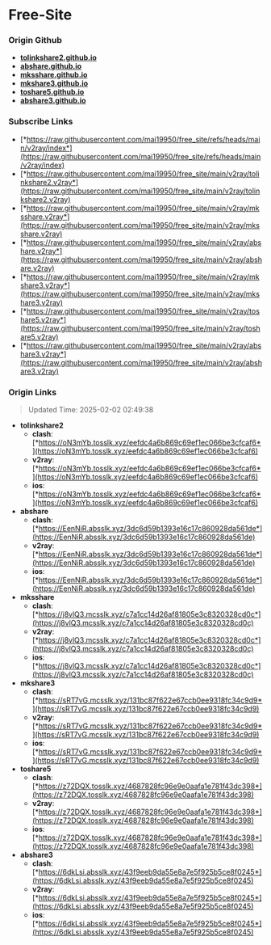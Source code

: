 # Free-Site

### Origin Github

- [**tolinkshare2.github.io**](https://github.com/tolinkshare2/tolinkshare2.github.io)
- [**abshare.github.io**](https://github.com/abshare/abshare.github.io)
- [**mksshare.github.io**](https://github.com/mksshare/mksshare.github.io)
- [**mkshare3.github.io**](https://github.com/mkshare3/mkshare3.github.io)
- [**toshare5.github.io**](https://github.com/toshare5/toshare5.github.io)
- [**abshare3.github.io**](https://github.com/abshare3/abshare3.github.io)

### Subscribe Links

- [*https://raw.githubusercontent.com/mai19950/free_site/refs/heads/main/v2ray/index*](https://raw.githubusercontent.com/mai19950/free_site/refs/heads/main/v2ray/index)
- [*https://raw.githubusercontent.com/mai19950/free_site/main/v2ray/tolinkshare2.v2ray*](https://raw.githubusercontent.com/mai19950/free_site/main/v2ray/tolinkshare2.v2ray)
- [*https://raw.githubusercontent.com/mai19950/free_site/main/v2ray/mksshare.v2ray*](https://raw.githubusercontent.com/mai19950/free_site/main/v2ray/mksshare.v2ray)
- [*https://raw.githubusercontent.com/mai19950/free_site/main/v2ray/abshare.v2ray*](https://raw.githubusercontent.com/mai19950/free_site/main/v2ray/abshare.v2ray)
- [*https://raw.githubusercontent.com/mai19950/free_site/main/v2ray/mkshare3.v2ray*](https://raw.githubusercontent.com/mai19950/free_site/main/v2ray/mkshare3.v2ray)
- [*https://raw.githubusercontent.com/mai19950/free_site/main/v2ray/toshare5.v2ray*](https://raw.githubusercontent.com/mai19950/free_site/main/v2ray/toshare5.v2ray)
- [*https://raw.githubusercontent.com/mai19950/free_site/main/v2ray/abshare3.v2ray*](https://raw.githubusercontent.com/mai19950/free_site/main/v2ray/abshare3.v2ray)

### Origin Links

> Updated Time: 2025-02-02 02:49:38

- **tolinkshare2**
  - **clash**: [*https://oN3mYb.tosslk.xyz/eefdc4a6b869c69ef1ec066be3cfcaf6*](https://oN3mYb.tosslk.xyz/eefdc4a6b869c69ef1ec066be3cfcaf6)
  - **v2ray**: [*https://oN3mYb.tosslk.xyz/eefdc4a6b869c69ef1ec066be3cfcaf6*](https://oN3mYb.tosslk.xyz/eefdc4a6b869c69ef1ec066be3cfcaf6)
  - **ios**: [*https://oN3mYb.tosslk.xyz/eefdc4a6b869c69ef1ec066be3cfcaf6*](https://oN3mYb.tosslk.xyz/eefdc4a6b869c69ef1ec066be3cfcaf6)
- **abshare**
  - **clash**: [*https://EenNiR.absslk.xyz/3dc6d59b1393e16c17c860928da561de*](https://EenNiR.absslk.xyz/3dc6d59b1393e16c17c860928da561de)
  - **v2ray**: [*https://EenNiR.absslk.xyz/3dc6d59b1393e16c17c860928da561de*](https://EenNiR.absslk.xyz/3dc6d59b1393e16c17c860928da561de)
  - **ios**: [*https://EenNiR.absslk.xyz/3dc6d59b1393e16c17c860928da561de*](https://EenNiR.absslk.xyz/3dc6d59b1393e16c17c860928da561de)
- **mksshare**
  - **clash**: [*https://j8vlQ3.mcsslk.xyz/c7a1cc14d26af81805e3c8320328cd0c*](https://j8vlQ3.mcsslk.xyz/c7a1cc14d26af81805e3c8320328cd0c)
  - **v2ray**: [*https://j8vlQ3.mcsslk.xyz/c7a1cc14d26af81805e3c8320328cd0c*](https://j8vlQ3.mcsslk.xyz/c7a1cc14d26af81805e3c8320328cd0c)
  - **ios**: [*https://j8vlQ3.mcsslk.xyz/c7a1cc14d26af81805e3c8320328cd0c*](https://j8vlQ3.mcsslk.xyz/c7a1cc14d26af81805e3c8320328cd0c)
- **mkshare3**
  - **clash**: [*https://sRT7vG.mcsslk.xyz/131bc87f622e67ccb0ee9318fc34c9d9*](https://sRT7vG.mcsslk.xyz/131bc87f622e67ccb0ee9318fc34c9d9)
  - **v2ray**: [*https://sRT7vG.mcsslk.xyz/131bc87f622e67ccb0ee9318fc34c9d9*](https://sRT7vG.mcsslk.xyz/131bc87f622e67ccb0ee9318fc34c9d9)
  - **ios**: [*https://sRT7vG.mcsslk.xyz/131bc87f622e67ccb0ee9318fc34c9d9*](https://sRT7vG.mcsslk.xyz/131bc87f622e67ccb0ee9318fc34c9d9)
- **toshare5**
  - **clash**: [*https://z72DQX.tosslk.xyz/4687828fc96e9e0aafa1e781f43dc398*](https://z72DQX.tosslk.xyz/4687828fc96e9e0aafa1e781f43dc398)
  - **v2ray**: [*https://z72DQX.tosslk.xyz/4687828fc96e9e0aafa1e781f43dc398*](https://z72DQX.tosslk.xyz/4687828fc96e9e0aafa1e781f43dc398)
  - **ios**: [*https://z72DQX.tosslk.xyz/4687828fc96e9e0aafa1e781f43dc398*](https://z72DQX.tosslk.xyz/4687828fc96e9e0aafa1e781f43dc398)
- **abshare3**
  - **clash**: [*https://6dkLsi.absslk.xyz/43f9eeb9da55e8a7e5f925b5ce8f0245*](https://6dkLsi.absslk.xyz/43f9eeb9da55e8a7e5f925b5ce8f0245)
  - **v2ray**: [*https://6dkLsi.absslk.xyz/43f9eeb9da55e8a7e5f925b5ce8f0245*](https://6dkLsi.absslk.xyz/43f9eeb9da55e8a7e5f925b5ce8f0245)
  - **ios**: [*https://6dkLsi.absslk.xyz/43f9eeb9da55e8a7e5f925b5ce8f0245*](https://6dkLsi.absslk.xyz/43f9eeb9da55e8a7e5f925b5ce8f0245)
